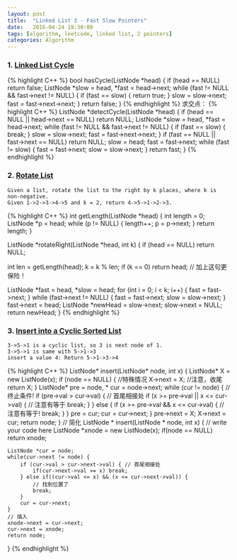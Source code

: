 ```yaml
---
layout: post
title:  "Linked List 3 - Fast Slow Pointers"
date:   2016-04-24 18:30:00
tags: [algorithm, leetcode, linked list, 2 pointers]
categories: Algorithm
---
```


### 1. [Linked List Cycle](http://www.lintcode.com/en/problem/linked-list-cycle/)
{% highlight C++ %}
bool hasCycle(ListNode *head) {
  if (head == NULL) return false;
  ListNode *slow = head, *fast = head->next;
  while (fast != NULL && fast->next != NULL) {
    if (fast == slow) {
      return true;
    }
    slow = slow->next;
    fast = fast->next->next;
  }
  return false;
}
{% endhighlight %}
求交点：
{% highlight C++ %}
ListNode *detectCycle(ListNode *head) {
  if (head == NULL || head->next == NULL) return NULL;
  ListNode *slow = head, *fast = head->next;
  while (fast != NULL && fast->next != NULL) {
    if (fast == slow) {
      break;
    }
    slow = slow->next;
    fast = fast->next->next;
  }
  if (fast == NULL || fast->next == NULL) return NULL;
  slow = head;
  fast = fast->next;
  while (fast != slow) {
    fast = fast->next;
    slow = slow->next;
  }
  return fast;
}
{% endhighlight %}

### 2. [Rotate List](http://www.lintcode.com/en/problem/rotate-list/)
```
Given a list, rotate the list to the right by k places, where k is non-negative.
Given 1->2->3->4->5 and k = 2, return 4->5->1->2->3.
```
{% highlight C++ %}
int getLength(ListNode *head) {
  int length = 0;
  ListNode *p = head;
  while (p != NULL) {
    length++;
    p = p->next;
  }
  return length;
}

ListNode *rotateRight(ListNode *head, int k) {
  if (head == NULL) return NULL;

  int len = getLength(head);
  k = k % len;
  if (k == 0) return head;  // 加上这句更保险！

  ListNode *fast = head, *slow = head;
  for (int i = 0; i < k; i++) {
    fast = fast->next;
  }
  while (fast->next != NULL) {
    fast = fast->next;
    slow = slow->next;
  }
  fast->next = head;
  ListNode *newHead = slow->next;
  slow->next = NULL;
  return newHead;
}
{% endhighlight %}

### 3. [Insert into a Cyclic Sorted List](http://www.lintcode.com/en/problem/insert-into-a-cyclic-sorted-list/)
```
3->5->1 is a cyclic list, so 3 is next node of 1.
3->5->1 is same with 5->1->3
insert a value 4: Return 5->1->3->4
```
{% highlight C++ %}
ListNode* insert(ListNode* node, int x) {
  ListNode* X = new ListNode(x);
  if (node == NULL) {  //特殊情况
    X->next = X;       //注意，收尾
    return X;
  }
  ListNode* pre = node, * cur = node->next;
  while (cur != node) {                      // 终止条件!
    if (pre->val > cur->val) {               // 首尾相接处
      if (x >= pre->val || x <= cur->val) {  // 注意有等于
        break;
      }
    } else {
      if (x >= pre->val && x <= cur->val) {  // 注意有等于!
        break;
      }
    }
    pre = cur;
    cur = cur->next;
  }
  pre->next = X;
  X->next = cur;
  return node;
}
// 简化
ListNode * insert(ListNode * node, int x) {
    // write your code here
    ListNode *xnode = new ListNode(x);
    if(node == NULL) return xnode;

    ListNode *cur = node;
    while(cur->next != node) {
        if (cur->val > cur->next->val) { // 首尾相接处
            if(cur->next->val >= x) break;
        } else if((cur->val <= x) && (x <= cur->next->val)) {
            // 找到位置了
            break;
        }
        cur = cur->next;
    }
    // 插入
    xnode->next = cur->next;
    cur->next = xnode;
    return node;
}
{% endhighlight %}
